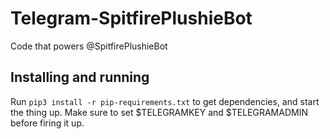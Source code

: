 # Telegram-SpitfirePlushieBot
Code that powers @SpitfirePlushieBot

## Installing and running
Run `pip3 install -r pip-requirements.txt` to get dependencies, and start the thing up.
Make sure to set $TELEGRAMKEY and $TELEGRAMADMIN before firing it up.
